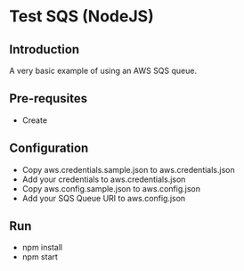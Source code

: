 # Test SQS (NodeJS)

## Introduction
A very basic example of using an AWS SQS queue.

## Pre-requsites
* Create

## Configuration
* Copy aws.credentials.sample.json to aws.credentials.json
* Add your credentials to aws.credentials.json
* Copy aws.config.sample.json to aws.config.json
* Add your SQS Queue URI to aws.config.json


## Run
* npm install
* npm start

